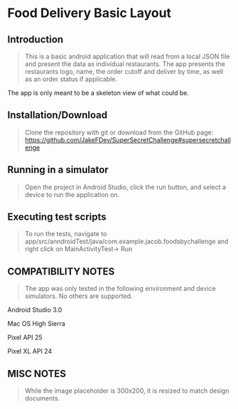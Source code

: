 # Food Delivery Basic Layout

## Introduction

> This is a basic android application that will read from a local JSON file and present the data as individual restaurants. The app presents the restaurants logo, name, the order cutoff and deliver by time, as well as an order status if applicable.

The app is only meant to be a skeleton view of what could be.

## Installation/Download

> Clone the repository with git or download from the GitHub page: https://github.com/JakeFDev/SuperSecretChallenge#supersecretchallenge

## Running in a simulator
> Open the project in Android Studio, click the run button, and select a device to run the application on.

## Executing test scripts
> To run the tests, navigate to app/src/anndroidTest/java/com.example.jacob.foodsbychallenge and right click on MainActivityTest-> Run

## COMPATIBILITY NOTES
> The app was only tested in the following environment and device simulators. No others are supported.

Android Studio 3.0

Mac OS High Sierra

Pixel API 25

Pixel XL API 24

## MISC NOTES
> While the image placeholder is 300x200, it is resized to match design documents.
